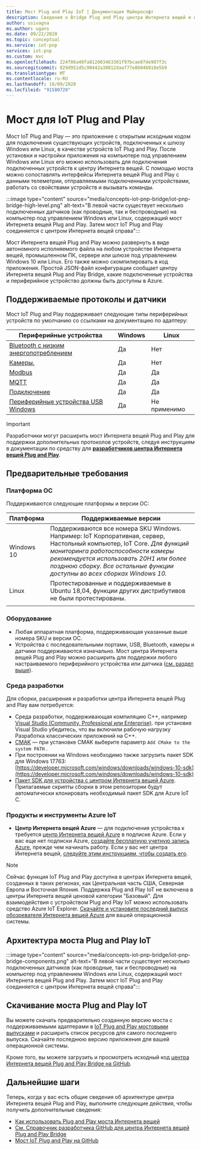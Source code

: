 ```yaml
---
title: Мост Plug and Play IoT | Документация Майкрософт
description: Сведения о Bridge Plug and Play центра Интернета вещей и о том, как использовать его для подключения существующих устройств, подключенных к шлюзу Windows или Linux, в качестве устройств IoT Plug and Play.
author: usivagna
ms.author: ugans
ms.date: 09/22/2020
ms.topic: conceptual
ms.service: iot-pnp
services: iot-pnp
ms.custom: mvc
ms.openlocfilehash: 224f86a40fa812003463301f97bcae07de907f3c
ms.sourcegitcommit: 829d951d5c90442a38012daaf77e86046018e5b9
ms.translationtype: MT
ms.contentlocale: ru-RU
ms.lasthandoff: 10/09/2020
ms.locfileid: "91580720"
---
```

# <a name="iot-plug-and-play-bridge"></a>Мост для IoT Plug and Play

Мост IoT Plug and Play — это приложение с открытым исходным кодом для подключения существующих устройств, подключенных к шлюзу Windows или Linux, в качестве устройств IoT Plug and Play. После установки и настройки приложения на компьютере под управлением Windows или Linux его можно использовать для подключения подключенных устройств к центру Интернета вещей. С помощью моста можно сопоставлять интерфейсы Интернета вещей Plug and Play с данными телеметрии, отправляемыми подключенными устройствами, работать со свойствами устройств и вызывать команды.

:::image type="content" source="media/concepts-iot-pnp-bridge/iot-pnp-bridge-high-level.png" alt-text="В левой части существует несколько подключенных датчиков (как проводные, так и беспроводные) на компьютер под управлением Windows или Linux, содержащий мост Интернета вещей Plug and Play. Затем мост IoT Plug and Play соединяется с центром Интернета вещей справа":::

Мост Интернета вещей Plug and Play можно развернуть в виде автономного исполняемого файла на любом устройстве Интернета вещей, промышленном ПК, сервере или шлюзе под управлением Windows 10 или Linux. Его также можно скомпилировать в код приложения. Простой JSON-файл конфигурации сообщает центру Интернета вещей Plug and Play Bridge, какие подключенные устройства и периферийное устройство должны быть доступны в Azure.

## <a name="supported-protocols-and-sensors"></a>Поддерживаемые протоколы и датчики

Мост IoT Plug and Play поддерживает следующие типы периферийных устройств по умолчанию со ссылками на документацию по адаптеру:

|Периферийные устройства|Windows|Linux|
|---------|---------|---------|
|[Bluetooth с низким энергопотреблением](https://aka.ms/iot-pnp-bridge-bluetooth)       |Да|Нет|
|[Камеры.](https://aka.ms/iot-pnp-bridge-camera)               |Да|Нет|
|[Modbus](https://aka.ms/iot-pnp-bridge-modbus)                |Да|Да|
|[MQTT](https://aka.ms/iot-pnp-bridge-mqtt)                    |Да|Да|
|[Подключение](https://aka.ms/iot-pnp-bridge-serial)                |Да|Да|
|[Периферийные устройства USB Windows](https://aka.ms/iot-pnp-bridge-usb)  |Да|Не применимо|

>[!Important]
>Разработчики могут расширить мост Интернета вещей Plug and Play для поддержки дополнительных протоколов устройств, следуя инструкциям в документации по средству для **[разработчиков центра Интернета вещей Plug and Play](https://aka.ms/iot-pnp-bridge-dev-doc)**.

## <a name="prerequisites"></a>Предварительные требования

### <a name="os-platform"></a>Платформа ОС

Поддерживаются следующие платформы и версии ОС:

|Платформа  |Поддерживаемые версии  |
|---------|---------|
|Windows 10 |     Поддерживаются все номера SKU Windows. Например: IoT Корпоративная, сервер, Настольный компьютер, IoT Core. *Для функций мониторинга работоспособности камеры рекомендуется использовать 20H1 или более позднюю сборку. Все остальные функции доступны во всех сборках Windows 10.*  |
|Linux     |Протестированные и поддерживаемые в Ubuntu 18,04, функции других дистрибутивов не были протестированы.         |
||

### <a name="hardware"></a>Оборудование

- Любая аппаратная платформа, поддерживающая указанные выше номера SKU и версии ОС.
- Устройства с последовательными портами, USB, Bluetooth, камеры и датчики поддерживаются изначально. Мост центра Интернета вещей Plug and Play можно расширить для поддержки любого настраиваемого периферийного устройства или датчика ([см. раздел выше](#iot-plug-and-play-bridge)).

### <a name="development-environment"></a>Среда разработки

Для сборки, расширения и разработки центра Интернета вещей Plug and Play вам потребуется:  

- Среда разработки, поддерживающая компиляцию C++, например [Visual Studio (Community, Professional или Enterprise)](https://visualstudio.microsoft.com/downloads/). при установке Visual Studio убедитесь, что вы включили рабочую нагрузку Разработка классических приложений на C++.
- [CMAK](https://cmake.org/download/) — при установке CMAK выберите параметр `Add CMake to the system PATH` .
- При построении на Windows необходимо также загрузить пакет SDK для Windows 17763: [https://developer.microsoft.com/windows/downloads/windows-10-sdk](https://developer.microsoft.com/windows/downloads/windows-10-sdk)
- [Пакет SDK для устройства с центром Интернета вещей Azure](https://github.com/Azure/azure-iot-sdk-c). Прилагаемые скрипты сборки в этом репозитории будут автоматически клонировать необходимый пакет SDK для Azure IoT C.

### <a name="azure-iot-products-and-tools"></a>Продукты и инструменты Azure IoT

- **Центр Интернета вещей Azure** — для подключения устройства к требуется [центр Интернета вещей Azure](https://docs.microsoft.com/azure/iot-hub/) в подписке Azure. Если у вас еще нет подписки Azure, [создайте бесплатную учетную запись Azure](https://azure.microsoft.com/free/), прежде чем начинать работу. Если у вас нет центра Интернета вещей, [следуйте этим инструкциям, чтобы создать его](https://docs.microsoft.com/azure/iot-hub/iot-hub-create-using-cli).

> [!Note]
> Сейчас функция IoT Plug and Play доступна в центрах Интернета вещей, созданных в таких регионах, как Центральная часть США, Северная Европа и Восточная Япония. Поддержка Plug and Play IoT не включена в центры Интернета вещей ценовой категории "Базовый". Для взаимодействия с устройством Plug and Play IoT можно использовать средство Azure IoT Explorer. [Скачайте и установите последний выпуск обозревателя Интернета вещей Azure](./howto-use-iot-explorer.md) для вашей операционной системы.

## <a name="iot-plug-and-play-bridge-architecture"></a>Архитектура моста Plug and Play IoT

:::image type="content" source="media/concepts-iot-pnp-bridge/iot-pnp-bridge-components.png" alt-text="В левой части существует несколько подключенных датчиков (как проводные, так и беспроводные) на компьютер под управлением Windows или Linux, содержащий мост Интернета вещей Plug and Play. Затем мост IoT Plug and Play соединяется с центром Интернета вещей справа":::

## <a name="download-iot-plug-and-play-bridge"></a>Скачивание моста Plug and Play IoT

Вы можете скачать предварительно созданную версию моста с поддерживаемыми адаптерами в [IoT Plug and Play мостовыми выпусками](https://aka.ms/iot-pnp-bridge-releases) и расширить список ресурсов для самого последнего выпуска. Скачайте последнюю версию приложения для вашей операционной системы.

Кроме того, вы можете загрузить и просмотреть исходный код [центра Интернета вещей Plug and Play Bridge на GitHub](https://aka.ms/bridge).

## <a name="next-steps"></a>Дальнейшие шаги

Теперь, когда у вас есть общие сведения об архитектуре центра Интернета вещей Plug and Play, выполните следующие действия, чтобы получить дополнительные сведения:

- [Как использовать Plug and Play моста Интернета вещей](./howto-use-iot-pnp-bridge.md)
- [См. Справочник разработчика GitHub для центра Интернета вещей Plug and Play Bridge](https://aka.ms/iot-pnp-bridge-dev-doc)
- [Мост IoT Plug and Play на GitHub](https://aka.ms/iotplugandplaybridge)
